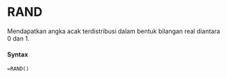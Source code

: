 # RAND

Mendapatkan angka acak terdistribusi dalam bentuk bilangan real diantara 0 dan 1.

#### Syntax

```text
=RAND()
```

